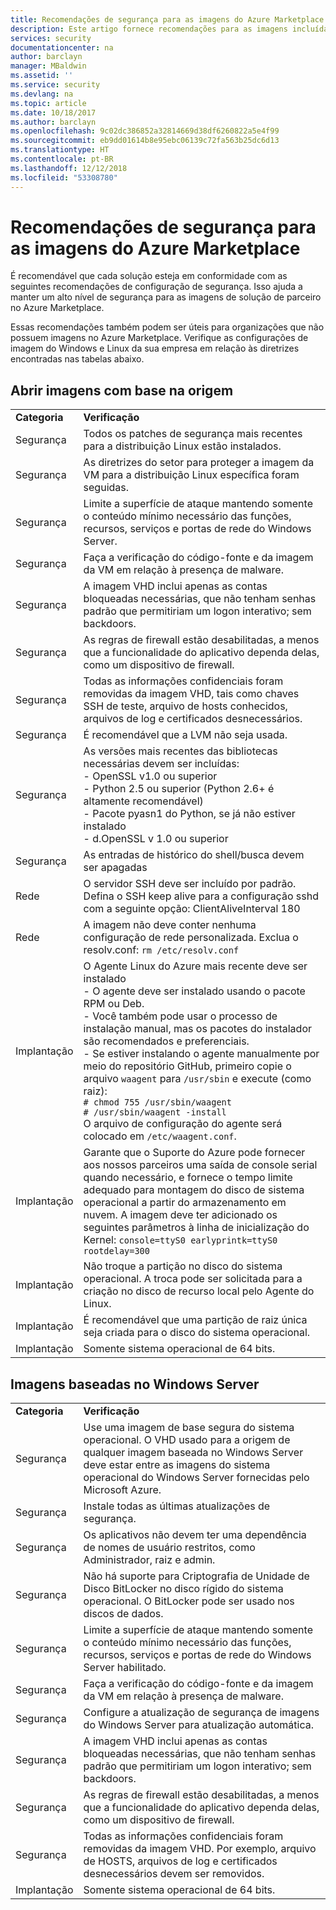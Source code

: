 ```yaml
---
title: Recomendações de segurança para as imagens do Azure Marketplace | Microsoft Docs
description: Este artigo fornece recomendações para as imagens incluídas no Marketplace
services: security
documentationcenter: na
author: barclayn
manager: MBaldwin
ms.assetid: ''
ms.service: security
ms.devlang: na
ms.topic: article
ms.date: 10/18/2017
ms.author: barclayn
ms.openlocfilehash: 9c02dc386852a32814669d38df6260822a5e4f99
ms.sourcegitcommit: eb9dd01614b8e95ebc06139c72fa563b25dc6d13
ms.translationtype: HT
ms.contentlocale: pt-BR
ms.lasthandoff: 12/12/2018
ms.locfileid: "53308780"
---
```

# <a name="security-recommendations-for-azure-marketplace-images"></a>Recomendações de segurança para as imagens do Azure Marketplace

É recomendável que cada solução esteja em conformidade com as seguintes recomendações de configuração de segurança. Isso ajuda a manter um alto nível de segurança para as imagens de solução de parceiro no Azure Marketplace.

Essas recomendações também podem ser úteis para organizações que não possuem imagens no Azure Marketplace. Verifique as configurações de imagem do Windows e Linux da sua empresa em relação às diretrizes encontradas nas tabelas abaixo.

## <a name="open-source-based-images"></a>Abrir imagens com base na origem

|||
|--------------------------------------------------------------|----------------------------------------------------------------------------------------------------------------------------------------------------------------------------------------------------------------------------------------------------------------------------------------|
| **Categoria**                                                 | **Verificação**                                                                                                                                                                                                                                                                              |
| Segurança                                                     | Todos os patches de segurança mais recentes para a distribuição Linux estão instalados.                                                                                                                                                                                                              |
| Segurança                                                     | As diretrizes do setor para proteger a imagem da VM para a distribuição Linux específica foram seguidas.                                                                                                                                                                                     |
| Segurança                                                     | Limite a superfície de ataque mantendo somente o conteúdo mínimo necessário das funções, recursos, serviços e portas de rede do Windows Server.                                                                                                                                               |
| Segurança                                                     | Faça a verificação do código-fonte e da imagem da VM em relação à presença de malware.                                                                                                                                                                                                                                   |
| Segurança                                                     | A imagem VHD inclui apenas as contas bloqueadas necessárias, que não tenham senhas padrão que permitiriam um logon interativo; sem backdoors.                                                                                                                                           |
| Segurança                                                     | As regras de firewall estão desabilitadas, a menos que a funcionalidade do aplicativo dependa delas, como um dispositivo de firewall.                                                                                                                                                                             |
| Segurança                                                     | Todas as informações confidenciais foram removidas da imagem VHD, tais como chaves SSH de teste, arquivo de hosts conhecidos, arquivos de log e certificados desnecessários.                                                                                                                                       |
| Segurança                                                     | É recomendável que a LVM não seja usada.                                                                                                                                                                                                                                            |
| Segurança                                                     | As versões mais recentes das bibliotecas necessárias devem ser incluídas: </br> - OpenSSL v1.0 ou superior </br> - Python 2.5 ou superior (Python 2.6+ é altamente recomendável) </br> - Pacote pyasn1 do Python, se já não estiver instalado </br> - d.OpenSSL v 1.0 ou superior                                                                |
| Segurança                                                     | As entradas de histórico do shell/busca devem ser apagadas                                                                                                                                                                                                                                             |
| Rede                                                   | O servidor SSH deve ser incluído por padrão. Defina o SSH keep alive para a configuração sshd com a seguinte opção: ClientAliveInterval 180                                                                                                                                                        |
| Rede                                                   | A imagem não deve conter nenhuma configuração de rede personalizada. Exclua o resolv.conf: `rm /etc/resolv.conf`                                                                                                                                                                                |
| Implantação                                                   | O Agente Linux do Azure mais recente deve ser instalado </br> - O agente deve ser instalado usando o pacote RPM ou Deb.  </br> - Você também pode usar o processo de instalação manual, mas os pacotes do instalador são recomendados e preferenciais. </br> - Se estiver instalando o agente manualmente por meio do repositório GitHub, primeiro copie o arquivo `waagent` para `/usr/sbin` e execute (como raiz): </br>`# chmod 755 /usr/sbin/waagent` </br>`# /usr/sbin/waagent -install` </br>O arquivo de configuração do agente será colocado em `/etc/waagent.conf`.    |
| Implantação                                                   | Garante que o Suporte do Azure pode fornecer aos nossos parceiros uma saída de console serial quando necessário, e fornece o tempo limite adequado para montagem do disco de sistema operacional a partir do armazenamento em nuvem. A imagem deve ter adicionado os seguintes parâmetros à linha de inicialização do Kernel: `console=ttyS0 earlyprintk=ttyS0 rootdelay=300` |
| Implantação                                                   | Não troque a partição no disco do sistema operacional. A troca pode ser solicitada para a criação no disco de recurso local pelo Agente do Linux.         |
| Implantação                                                   | É recomendável que uma partição de raiz única seja criada para o disco do sistema operacional.      |
| Implantação                                                   | Somente sistema operacional de 64 bits.                                                                                                                                                                                                                                                          |

## <a name="windows-server-based-images"></a>Imagens baseadas no Windows Server

|||
|-------------| -------------------------|
| **Categoria**                                                     | **Verificação**                                                                                                                                                                |
| Segurança                                                         | Use uma imagem de base segura do sistema operacional. O VHD usado para a origem de qualquer imagem baseada no Windows Server deve estar entre as imagens do sistema operacional do Windows Server fornecidas pelo Microsoft Azure. |
| Segurança                                                         | Instale todas as últimas atualizações de segurança.                                                                                                                                     |
| Segurança                                                         | Os aplicativos não devem ter uma dependência de nomes de usuário restritos, como Administrador, raiz e admin.                                                                |
| Segurança                                                         | Não há suporte para Criptografia de Unidade de Disco BitLocker no disco rígido do sistema operacional. O BitLocker pode ser usado nos discos de dados.                                                            |
| Segurança                                                         | Limite a superfície de ataque mantendo somente o conteúdo mínimo necessário das funções, recursos, serviços e portas de rede do Windows Server habilitado.                         |
| Segurança                                                         | Faça a verificação do código-fonte e da imagem da VM em relação à presença de malware.                                                                                                                     |
| Segurança                                                         | Configure a atualização de segurança de imagens do Windows Server para atualização automática.                                                                                                                |
| Segurança                                                         | A imagem VHD inclui apenas as contas bloqueadas necessárias, que não tenham senhas padrão que permitiriam um logon interativo; sem backdoors.                             |
| Segurança                                                         | As regras de firewall estão desabilitadas, a menos que a funcionalidade do aplicativo dependa delas, como um dispositivo de firewall.                                                               |
| Segurança                                                         | Todas as informações confidenciais foram removidas da imagem VHD. Por exemplo, arquivo de HOSTS, arquivos de log e certificados desnecessários devem ser removidos.                                              |
| Implantação                                                       | Somente sistema operacional de 64 bits.                            |
